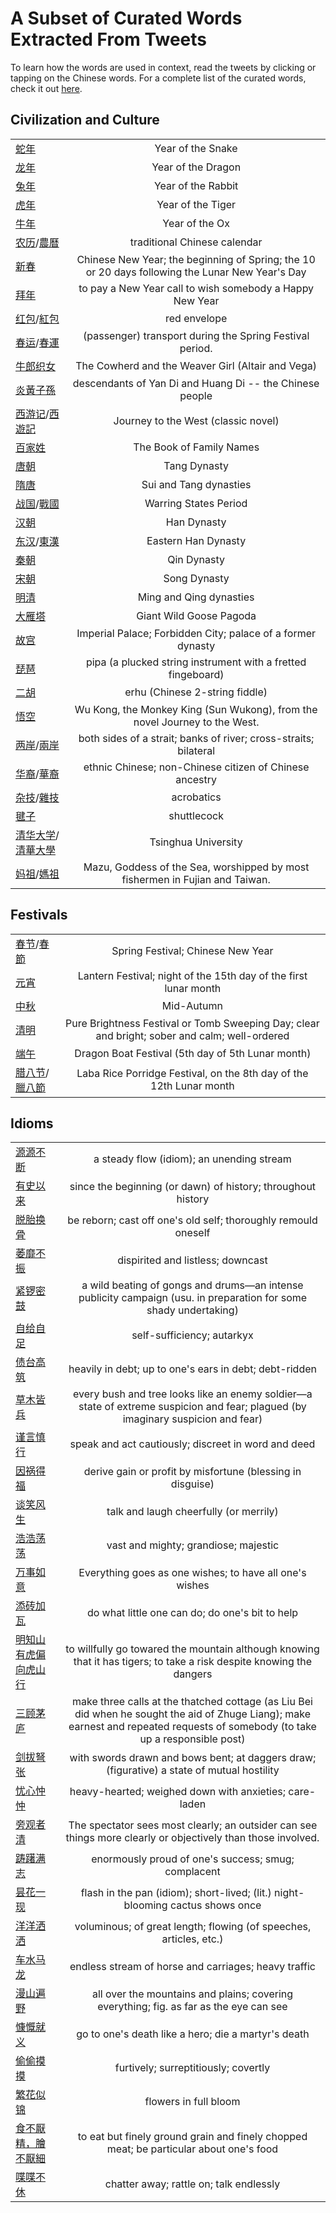# A Subset of Curated Words Extracted From Tweets

To learn how the words are used in context, read the tweets by clicking or tapping on the Chinese words. For a complete 
list of the curated words, check it out [here](words_tweets_stats.md).

## Civilization and Culture
|  |  |
| ----- | :---: |
| [蛇年](../hanzi-cards/蛇年.md) | Year of the Snake |
| [龙年](../hanzi-cards/龙年.md) | Year of the Dragon |
| [兔年](../hanzi-cards/兔年.md) | Year of the Rabbit |
| [虎年](../hanzi-cards/虎年.md) | Year of the Tiger |
| [牛年](../hanzi-cards/牛年.md) | Year of the Ox |
| [农历](../hanzi-cards/农历.md)/[農曆](../hanzi-cards/農曆.md) | traditional Chinese calendar |
| [新春](../hanzi-cards/新春.md) | Chinese New Year; the beginning of Spring; the 10 or 20 days following the Lunar New Year's Day |
| [拜年](../hanzi-cards/拜年.md) | to pay a New Year call to wish somebody a Happy New Year |
| [红包](../hanzi-cards/红包.md)/[紅包](../hanzi-cards/紅包.md) | red envelope |
| [春运](../hanzi-cards/春运.md)/[春運](../hanzi-cards/春運.md) | (passenger) transport during the Spring Festival period. |
| [牛郎织女](../hanzi-cards/牛郎织女.md) | The Cowherd and the Weaver Girl (Altair and Vega) |
| [炎黃子孫](../hanzi-cards/炎黃子孫.md) | descendants of Yan Di and Huang Di -- the Chinese people |
| [西游记](../hanzi-cards/西游记.md)/[西遊記](../hanzi-cards/西遊記.md) | Journey to the West (classic novel) |
| [百家姓](../hanzi-cards/百家姓.md) | The Book of Family Names |
| [唐朝](../hanzi-cards/唐朝.md) | Tang Dynasty |
| [隋唐](../hanzi-cards/隋唐.md) | Sui and Tang dynasties |
| [战国](../hanzi-cards/战国.md)/[戰國](../hanzi-cards/戰國.md) | Warring States Period |
| [汉朝](../hanzi-cards/汉朝.md) | Han Dynasty |
| [东汉](../hanzi-cards/东汉.md)/[東漢](../hanzi-cards/東漢.md) | Eastern Han Dynasty |
| [秦朝](../hanzi-cards/秦朝.md) | Qin Dynasty |
| [宋朝](../hanzi-cards/宋朝.md) | Song Dynasty |
| [明清](../hanzi-cards/明清.md) | Ming and Qing dynasties |
| [大雁塔](../hanzi-cards/大雁塔.md) | Giant Wild Goose Pagoda |
| [故宫](../hanzi-cards/故宫.md) | Imperial Palace; Forbidden City; palace of a former dynasty |
| [琵琶](../hanzi-cards/琵琶.md) | pipa (a plucked string instrument with a fretted fingeboard) |
| [二胡](../hanzi-cards/二胡.md) | erhu (Chinese 2-string fiddle) |
| [悟空](../hanzi-cards/悟空.md) | Wu Kong, the Monkey King (Sun Wukong), from the novel Journey to the West. |
| [两岸](../hanzi-cards/两岸.md)/[兩岸](../hanzi-cards/兩岸.md) | both sides of a strait; banks of river; cross-straits; bilateral |
| [华裔](../hanzi-cards/华裔.md)/[華裔](../hanzi-cards/華裔.md) | ethnic Chinese; non-Chinese citizen of Chinese ancestry |
| [杂技](../hanzi-cards/杂技.md)/[雜技](../hanzi-cards/雜技.md) | acrobatics |
| [毽子](../hanzi-cards/毽子.md) | shuttlecock |
| [清华大学](../hanzi-cards/清华大学.md)/[清華大學](../hanzi-cards/清華大學.md) | Tsinghua University |
| [妈祖](../hanzi-cards/妈祖.md)/[媽祖](../hanzi-cards/媽祖.md) | Mazu, Goddess of the Sea, worshipped by most fishermen in Fujian and Taiwan. |
## Festivals
|  |  |
| ----- | :---: |
| [春节](../hanzi-cards/春节.md)/[春節](../hanzi-cards/春節.md) | Spring Festival; Chinese New Year |
| [元宵](../hanzi-cards/元宵.md) | Lantern Festival; night of the 15th day of the first lunar month |
| [中秋](../hanzi-cards/中秋.md) | Mid-Autumn |
| [清明](../hanzi-cards/清明.md) | Pure Brightness Festival or Tomb Sweeping Day; clear and bright; sober and calm; well-ordered |
| [端午](../hanzi-cards/端午.md) | Dragon Boat Festival (5th day of 5th Lunar month) |
| [腊八节](../hanzi-cards/腊八节.md)/[臘八節](../hanzi-cards/臘八節.md) | Laba Rice Porridge Festival, on the 8th day of the 12th Lunar month |
## Idioms
|  |  |
| ----- | :---: |
| [源源不断](../hanzi-cards/源源不断.md) | a steady flow (idiom); an unending stream |
| [有史以来](../hanzi-cards/有史以来.md) | since the beginning (or dawn) of history; throughout history |
| [脱胎换骨](../hanzi-cards/脱胎换骨.md) | be reborn; cast off one's old self; thoroughly remould oneself |
| [萎靡不振](../hanzi-cards/萎靡不振.md) | dispirited and listless; downcast |
| [紧锣密鼓](../hanzi-cards/紧锣密鼓.md) | a wild beating of gongs and drums—an intense publicity campaign (usu. in preparation for some shady undertaking) |
| [自给自足](../hanzi-cards/自给自足.md) | self-sufficiency; autarkyx |
| [债台高筑](../hanzi-cards/债台高筑.md) | heavily in debt; up to one's ears in debt; debt-ridden |
| [草木皆兵](../hanzi-cards/草木皆兵.md) | every bush and tree looks like an enemy soldier—a state of extreme suspicion and fear; plagued (by imaginary suspicion and fear) |
| [谨言慎行](../hanzi-cards/谨言慎行.md) | speak and act cautiously; discreet in word and deed |
| [因祸得福](../hanzi-cards/因祸得福.md) | derive gain or profit by misfortune (blessing in disguise) |
| [谈笑风生](../hanzi-cards/谈笑风生.md) | talk and laugh cheerfully (or merrily) |
| [浩浩荡荡](../hanzi-cards/浩浩荡荡.md) | vast and mighty; grandiose; majestic |
| [万事如意](../hanzi-cards/万事如意.md) | Everything goes as one wishes; to have all one's wishes |
| [添砖加瓦](../hanzi-cards/添砖加瓦.md) | do what little one can do; do one's bit to help |
| [明知山有虎偏向虎山行](../hanzi-cards/明知山有虎偏向虎山行.md) | to willfully go towared the mountain although knowing  that it has tigers; to take a risk despite knowing the dangers |
| [三顾茅庐](../hanzi-cards/三顾茅庐.md) | make three calls at the thatched cottage (as Liu Bei did when he sought the aid of Zhuge Liang); make earnest and repeated requests of somebody (to take up a responsible post) |
| [剑拔弩张](../hanzi-cards/剑拔弩张.md) | with swords drawn and bows bent; at daggers draw; (figurative) a state of mutual hostility |
| [忧心忡忡](../hanzi-cards/忧心忡忡.md) | heavy-hearted; weighed down with anxieties; care-laden |
| [旁观者清](../hanzi-cards/旁观者清.md) | The spectator sees most clearly; an outsider can see things more clearly or objectively than those involved. |
| [踌躇满志](../hanzi-cards/踌躇满志.md) | enormously proud of one's success; smug; complacent |
| [昙花一现](../hanzi-cards/昙花一现.md) | flash in the pan (idiom); short-lived; (lit.) night-blooming cactus shows once |
| [洋洋洒洒](../hanzi-cards/洋洋洒洒.md) | voluminous; of great length; flowing (of speeches, articles, etc.) |
| [车水马龙](../hanzi-cards/车水马龙.md) | endless stream of horse and carriages; heavy traffic |
| [漫山遍野](../hanzi-cards/漫山遍野.md) | all over the mountains and plains; covering everything; fig. as far as the eye can see |
| [慷慨就义](../hanzi-cards/慷慨就义.md) | go to one's death like a hero; die a martyr's death |
| [偷偷摸摸](../hanzi-cards/偷偷摸摸.md) | furtively; surreptitiously; covertly |
| [繁花似锦](../hanzi-cards/繁花似锦.md) | flowers in full bloom |
| [食不厭精，膾不厭細](../hanzi-cards/食不厭精，膾不厭細.md) | to eat but finely ground grain and finely chopped meat; be particular about one's food |
| [喋喋不休](../hanzi-cards/喋喋不休.md) | chatter away; rattle on; talk endlessly |